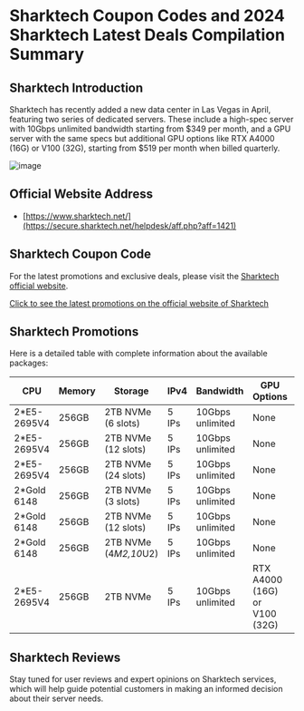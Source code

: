 # Sharktech Coupon Codes and 2024 Sharktech Latest Deals Compilation Summary

## Sharktech Introduction
Sharktech has recently added a new data center in Las Vegas in April, featuring two series of dedicated servers. These include a high-spec server with 10Gbps unlimited bandwidth starting from $349 per month, and a GPU server with the same specs but additional GPU options like RTX A4000 (16G) or V100 (32G), starting from $519 per month when billed quarterly.

![image](https://github.com/nzjdhcksidh/Sharktech/assets/167834566/fe72d802-ad8f-4da3-82a7-914c3f5c7ab7)

## Official Website Address
- [https://www.sharktech.net/](https://secure.sharktech.net/helpdesk/aff.php?aff=1421)

## Sharktech Coupon Code
For the latest promotions and exclusive deals, please visit the [Sharktech official website](https://secure.sharktech.net/helpdesk/aff.php?aff=1421).

[Click to see the latest promotions on the official website of Sharktech](https://secure.sharktech.net/helpdesk/aff.php?aff=1421)

## Sharktech Promotions
Here is a detailed table with complete information about the available packages:

| CPU            | Memory | Storage         | IPv4 | Bandwidth         | GPU Options                  | Price  | Link                                                |
|----------------|--------|-----------------|------|-------------------|------------------------------|--------|-----------------------------------------------------|
| 2*E5-2695V4    | 256GB  | 2TB NVMe (6 slots) | 5 IPs | 10Gbps unlimited | None                         | $349/mo | [Buy Here](https://secure.sharktech.net/helpdesk/aff.php?aff=1421&pid=700) |
| 2*E5-2695V4    | 256GB  | 2TB NVMe (12 slots) | 5 IPs | 10Gbps unlimited | None                         | $379/mo | [Buy Here](https://secure.sharktech.net/helpdesk/aff.php?aff=1421&pid=702) |
| 2*E5-2695V4    | 256GB  | 2TB NVMe (24 slots) | 5 IPs | 10Gbps unlimited | None                         | $399/mo | [Buy Here](https://secure.sharktech.net/helpdesk/aff.php?aff=1421&pid=701) |
| 2*Gold 6148    | 256GB  | 2TB NVMe (3 slots) | 5 IPs | 10Gbps unlimited | None                         | $449/mo | [Buy Here](https://secure.sharktech.net/helpdesk/aff.php?aff=1421&pid=704) |
| 2*Gold 6148    | 256GB  | 2TB NVMe (12 slots) | 5 IPs | 10Gbps unlimited | None                         | $559/mo | [Buy Here](https://secure.sharktech.net/helpdesk/aff.php?aff=1421&pid=703) |
| 2*Gold 6148    | 256GB  | 2TB NVMe (4*M2,10*U2) | 5 IPs | 10Gbps unlimited | None                         | $599/mo | [Buy Here](https://secure.sharktech.net/helpdesk/aff.php?aff=1421&pid=705) |
| 2*E5-2695V4    | 256GB  | 2TB NVMe          | 5 IPs | 10Gbps unlimited | RTX A4000 (16G) or V100 (32G) | $1557/qtr | [Buy Here](https://secure.sharktech.net/helpdesk/aff.php?aff=1421&pid=707) |

## Sharktech Reviews
Stay tuned for user reviews and expert opinions on Sharktech services, which will help guide potential customers in making an informed decision about their server needs.
